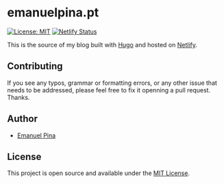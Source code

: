 # emanuelpina.pt  

[![License: MIT](https://img.shields.io/badge/License-MIT-blue.svg)](https://opensource.org/licenses/MIT) [![Netlify Status](https://api.netlify.com/api/v1/badges/292dd33c-e7cf-42c8-bd2a-e4de45576976/deploy-status)](https://app.netlify.com/sites/emanuelpina/deploys)

This is the source of my blog built with [Hugo](https://gohugo.io/) and hosted on [Netlify](https://www.netlify.com/).

## Contributing

If you see any typos, grammar or formatting errors, or any other issue that needs to be addressed, please feel free to fix it openning a pull request. Thanks.

## Author

- [Emanuel Pina](https://emanuelpina.pt)

## License

This project is open source and available under the [MIT License](LICENSE).
